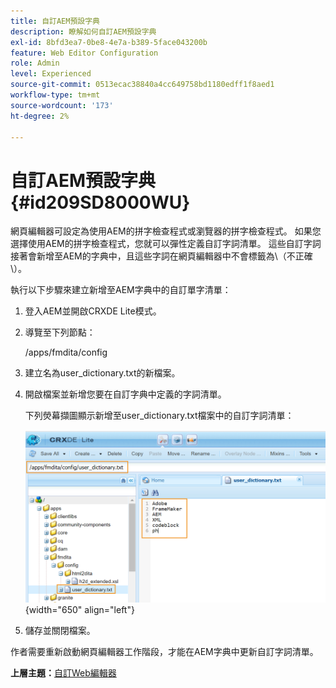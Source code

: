 ```yaml
---
title: 自訂AEM預設字典
description: 瞭解如何自訂AEM預設字典
exl-id: 8bfd3ea7-0be8-4e7a-b389-5face043200b
feature: Web Editor Configuration
role: Admin
level: Experienced
source-git-commit: 0513ecac38840a4cc649758bd1180edff1f8aed1
workflow-type: tm+mt
source-wordcount: '173'
ht-degree: 2%

---
```


# 自訂AEM預設字典 {#id209SD8000WU}

網頁編輯器可設定為使用AEM的拼字檢查程式或瀏覽器的拼字檢查程式。 如果您選擇使用AEM的拼字檢查程式，您就可以彈性定義自訂字詞清單。 這些自訂字詞接著會新增至AEM的字典中，且這些字詞在網頁編輯器中不會標籤為\（不正確\）。

執行以下步驟來建立新增至AEM字典中的自訂單字清單：

1. 登入AEM並開啟CRXDE Lite模式。

1. 導覽至下列節點：

   /apps/fmdita/config

1. 建立名為user\_dictionary.txt的新檔案。

1. 開啟檔案並新增您要在自訂字典中定義的字詞清單。

   下列熒幕擷圖顯示新增至user\_dictionary.txt檔案中的自訂字詞清單：

   ![](assets/custom-words-list-dictionary.png){width="650" align="left"}

1. 儲存並關閉檔案。


作者需要重新啟動網頁編輯器工作階段，才能在AEM字典中更新自訂字詞清單。

**上層主題：**[&#x200B;自訂Web編輯器](conf-web-editor.md)
